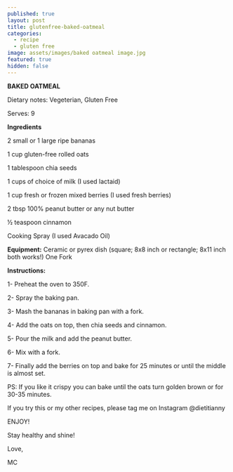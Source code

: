 ```yaml
---
published: true
layout: post
title: glutenfree-baked-oatmeal
categories:
  - recipe
  - gluten free
image: assets/images/baked oatmeal image.jpg
featured: true
hidden: false
---
```


**BAKED OATMEAL**

Dietary notes: Vegeterian, Gluten Free

Serves: 9 

**Ingredients**
 
2 small or 1 large ripe bananas

1 cup gluten-free rolled oats 

1 tablespoon chia seeds

1 cups of choice of milk (I used lactaid)

1 cup fresh or frozen mixed berries (I used fresh berries)

2 tbsp 100% peanut butter or any nut butter

½ teaspoon cinnamon

Cooking Spray (I used Avacado Oil)
 
**Equipment:**
Ceramic or pyrex dish (square; 8x8 inch or rectangle; 8x11 inch both works!)
One Fork
 
**Instructions:**

1- Preheat the oven to 350F.

2- Spray the baking pan.

3- Mash the bananas in baking pan with a fork. 

4- Add the oats on top, then chia seeds and cinnamon.

5- Pour the milk and add the peanut butter.

6- Mix with a fork.

7- Finally add the berries on top and bake for 25 minutes or until the middle is almost set.

PS: If you like it crispy you can bake until the oats turn golden brown or for 30-35 minutes. 

If you try this or my other recipes, please tag me on Instagram @dietitianny 

ENJOY! 

Stay healthy and shine!

Love,

MC
